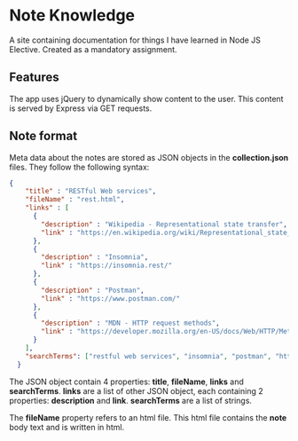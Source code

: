 # Note Knowledge
A site containing documentation for things I have learned in Node JS Elective. Created as a mandatory assignment.

## Features

The app uses jQuery to dynamically show content to the user. This content is served by Express via GET requests.

## Note format

Meta data about the notes are stored as JSON objects in the **collection.json** files. They follow the following syntax:

```json
{
    "title" : "RESTful Web services",
    "fileName" : "rest.html",
    "links" : [
      {
        "description" : "Wikipedia - Representational state transfer",
        "link" : "https://en.wikipedia.org/wiki/Representational_state_transfer"
      },
      {
        "description" : "Insomnia",
        "link" : "https://insomnia.rest/"
      },
      {
        "description" : "Postman",
        "link" : "https://www.postman.com/"
      },
      {
        "description" : "MDN - HTTP request methods",
        "link" : "https://developer.mozilla.org/en-US/docs/Web/HTTP/Methods"
      }
    ],
    "searchTerms": ["restful web services", "insomnia", "postman", "http request methods"]
  }
```

The JSON object contain 4 properties: **title**, **fileName**, **links** and **searchTerms**.
**links** are a list of other JSON object, each containing 2 properties: **description** and **link**.
**searchTerms** are a list of strings.

The **fileName** property refers to an html file. This html file contains the **note** body text and is written in html.
